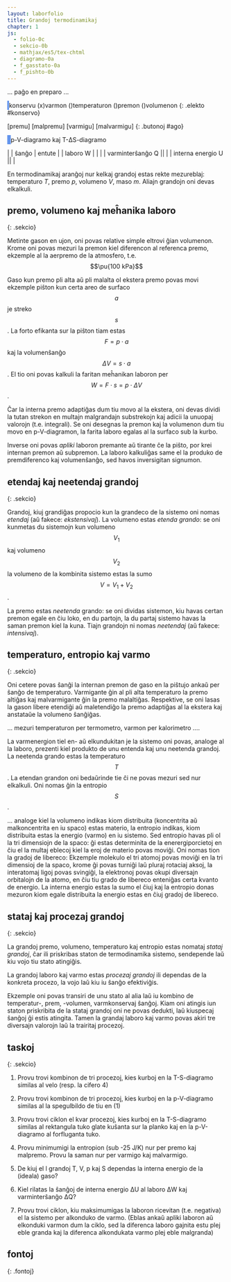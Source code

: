 ```yaml
---
layout: laborfolio
title: Grandoj termodinamikaj
chapter: 1
js:
  - folio-0c
  - sekcio-0b
  - mathjax/es5/tex-chtml
  - diagramo-0a 
  - f_gasstato-0a
  - f_pishto-0b
---
```


... paĝo en preparo ...

<!--

La paĝo prezentas modelon de piŝto kun ideala gaso por enkonduki bazajn grandojn de termodinamiko.
Unu grando estas tenata konstanta, dum oni aplikas premon/malpremon aŭ varmon/malvarmon. La tri aliaj grandoj montriĝas la ŝanĝojn laŭ la modelo de ideala gaso.

sistemo           izolita neizolita fermita nefermita          
konstanta grando: Q/S     T         V       p
/agoj/
premu             +p+T-V  +p-V-S    -       -
malpremu          -p-T+V  -p+V+S    -       -
varmigu           -       -         +T+V+S  +T+p+S
malvarmigu        -       -         -T-V-S  -T-p-S


FARENDA, plej bone sur aparta(j) paĝo(j):

1. klarigu rilaton inter premo, volumeno kaj laboro: dp -> dV -> W
   (altigo de premo ĉu per volumenŝanĝo/laboro, ĉu per aldono de gaso...?)
2. enkonduku temperaturon kaj varmenergion, Q -> dT -> dp -> ...
3. enkonduku entropion kiel analogon de (negativa) premo(?) en la rilato d(T*S) = Q
      koncentriĝo de energio/varmo = malalta entropio / alta temperaturo ... 
      koncentriĝo de materio estas malalta volumeno / alta premo  
4... eble: simile enkonduku ĥemian potencialon kaj kvanton?

==> Prezentu modelon de ideala gaso, en kiu unu grando povas esti fiksita (V,p,T)
    kaj alia ŝanĝita (V,T,...) kaj montriĝas la influo al la aliaj grandoj.
    (laŭ teorie, ĉiam du estas liberaj kaj du dependaj variabloj 
    ne konsiderante provizore ĥemian potencialon/reakciojn)
==> prezentu ĉiam ankaŭ la kondiĉojn de la ekstera medio (temperaturo, premo)
==> klarigu inversigeblajn kaj neinversigeblajn procezojn
==> klarigu nociojn fermita kaj izolita sistemo - eble per butonoj "fermu", "izolu"?

-->



<style>
    canvas {
        border: 2px solid cornflowerblue;
    }

    table {
        table-layout: fixed;
    }
    td:first-child {
        width: 60%;
    }
    td:nth-child(2),
    td:nth-child(3)
    {
        width: 20%;
        text-align: right
    }
</style>

<canvas id="pishto" width="300" height="300"></canvas>
konservu (x)varmon ()temperaturon ()premon ()volumenon
{: .elekto #konservo}

[premu] [malpremu] [varmigu] [malvarmigu]
{: .butonoj #ago}


<canvas id="pV_dgr" width="300" height="300"></canvas>
<canvas id="TS_dgr" width="300" height="300"></canvas>
p-V-diagramo kaj T-ΔS-diagramo

|  | ŝanĝo | entute |
| laboro W |<span id="dW"/> |<span id="W"/> |
| varminterŝanĝo Q |<span id="dQ"/>|<span id="Q"/> |
| interna energio U |<span id="dU"/>|<span id="U"/> |

<script>

const dT = 10; // paŝoj por varmigi/malvarmigi
const T_min = 200;
const T_max = 800;

const dp = 0.1e5; // paŝoj por premi/malpremi en Pa
const p_min = 0.01e5; // 1kPa t.e. centono de atm.
const p_max = 10e5; // 10-oblo de atm.

const V_min = 1e-3; // 1 l
const V_max = 5e-2; // 50 l

// nur por la diagram-akso, tio devus sufiĉi
const S_min = -29.99;
const S_max = 29.99;

const cpishto = document.getElementById("pishto");
const modelo = new Diagramo(cpishto);
const piŝto = new Piŝto(modelo,new GS());
piŝto.T_min = T_min;
piŝto.T_max = T_max;
piŝto.p_min = p_min;
piŝto.p_max = p_max;
piŝto.V_min = V_min;
piŝto.V_max = V_max;

const pV_dgr = document.getElementById("pV_dgr");
const TS_dgr = document.getElementById("TS_dgr");
const dpV = new Diagramo(pV_dgr);
const dTS = new Diagramo(TS_dgr);

//const intervalo = 50; // 100 = 100 ms
//let ripetoj;

butone((ago) => {
    console.log(ago);
    switch (ago) {
        case "ago_premu": piŝto.premu(dp); break;
        case "ago_malpremu": piŝto.premu(-dp); break;
        case "ago_varmigu": piŝto.varmigu(dT); break;
        case "ago_malvarmigu": piŝto.varmigu(-dT); break;
    }

    valoroj();
    diagramo_pentru();

    // evtl. adaptu butonojn
    buton_statoj(piŝto.konservata);
});

elekte((elekto,valoro) => {
    console.log(elekto+':'+valoro);
    // laŭ elektu ebligu certajn agojn, aliajn ne:
    piŝto.konservata = valoro;
    buton_statoj(valoro);
    piŝto.desegnu();
});

function buton_statoj(konservata) {
    const Tk = (konservata.startsWith("temp") || konservata.startsWith("varm"));
    // PLIBONIGU: lasta kondiĉoj (V) devus respekti ankoraŭ sekvan paŝon!
    ĝi("#ago_premu").disabled = !Tk || !piŝto.premu(dp,true); 
    ĝi("#ago_malpremu").disabled = !Tk || !piŝto.premu(-dp,true);
    ĝi("#ago_varmigu").disabled = Tk || !piŝto.varmigu(dT,true);
    ĝi("#ago_malvarmigu").disabled = Tk || !piŝto.varmigu(-dT,true);
}



// preparu kaj pentru komence ĉion
lanĉe(()=>{
    dgr_preparo();
    piŝto.desegnu();
    valoroj();
    buton_statoj(piŝto.konservata);
});

function dgr_preparo() {
    dpV.viŝu();
    dpV.skalo_y(0,p_max/1e5,1,2,0,"·10⁵Pa");
    dpV.skalo_x(0,V_max*1000,1,10,0,"dm³");

    dTS.viŝu();
    const _Tmin = Math.floor(T_min/101)*100;
    const _Tmax = Math.ceil(T_max/99)*100;
    dTS.skalo_y(_Tmin,_Tmax,10,100,0,"K");
    dTS.skalo_x(S_min,S_max,1,5,0,"J/K");

    diagramo_pentru();
}


function diagramo_pentru() {
    const koloro = piŝto.Tkoloro(piŝto.gaso.T);

    let k = dpV.koord_xy(piŝto.gaso.V*1000,piŝto.gaso.p/1e5);
    dpV.punkto(k.x,k.y,1,koloro);

    k = dTS.koord_xy(piŝto.gaso.S,piŝto.gaso.T);
    dTS.punkto(k.x,k.y,1,koloro);
}

function valoroj() {
    ĝi("#Q").innerHTML = nombro(piŝto.gaso.Q,3,"J");
    ĝi("#W").innerHTML = nombro(piŝto.gaso.W,3,"J");
    ĝi("#U").innerHTML = nombro(piŝto.gaso.U,3,"J");
    if (piŝto.gaso.lasta_stato) {
        ĝi("#dQ").innerHTML = nombro(piŝto.gaso.Q - piŝto.gaso.lasta_stato.Q,3,"J");
        ĝi("#dW").innerHTML = nombro(piŝto.gaso.W - piŝto.gaso.lasta_stato.W,3,"J");
        ĝi("#dU").innerHTML = nombro(piŝto.gaso.U - piŝto.gaso.lasta_stato.U,3,"J");
    }
}


</script>

En termodinamikaj aranĝoj nur kelkaj grandoj estas rekte mezureblaj: temperaturo *T*, premo *p*, volumeno *V*, maso *m*. Aliajn grandojn oni devas elkalkuli.

## premo, volumeno kaj meĥanika laboro
{: .sekcio}

Metinte gason en ujon, oni povas relative simple eltrovi ĝian volumenon. Krome oni povas mezuri la premon kiel diferencon al referenca premo, ekzemple al la aerpremo de la atmosfero, t.e. 
$$\pu{100 kPa}$$

Gaso kun premo pli alta aŭ pli malalta ol ekstera premo povas movi ekzemple piŝton kun certa areo de surfaco $$a$$ je streko $$s$$. La forto efikanta sur la piŝton tiam 
estas $$F = p \cdot a$$ kaj la volumenŝanĝo $$\Delta V = s \cdot a$$. El tio oni povas kalkuli la faritan meĥanikan laboron per $$W = F \cdot s = p \cdot \Delta V$$. 

Ĉar la interna premo adaptiĝas dum tiu movo al la ekstera, oni devas dividi la tutan strekon en multajn malgrandajn substrekojn kaj adicii la unuopaj valorojn (t.e. integrali).
Se oni desegnas la premon kaj la volumenon dum tiu movo en p-V-diagramon, la farita laboro egalas al la surfaco sub la kurbo. 

Inverse oni povas *apliki* laboron premante aŭ tirante ĉe la piŝto, por krei internan premon aŭ subpremon. La laboro kalkuliĝas same el la produko de premdiferenco kaj volumenŝanĝo, sed havos inversigitan signumon.

## etendaj kaj neetendaj grandoj
{: .sekcio}

Grandoj, kiuj grandiĝas propocio kun la grandeco de la sistemo oni nomas *etendaj* (aŭ fakece: *ekstensivaj*). La volumeno estas *etenda grando*:
se oni kunmetas du sistemojn kun volumeno $$V_1$$ kaj volumeno $$V_2$$ la volumeno de la kombinita sistemo estas la sumo $$V = V_1 + V_2$$.

La premo estas *neetenda* grando: se oni dividas sistemon, kiu havas certan premon egale en ĉiu loko, en du partojn, la du partaj sistemo havas la saman premon kiel la kuna. Tiajn grandojn ni nomas *neetendaj* (aŭ fakece: *intensivaj*).

## temperaturo, entropio kaj varmo
{: .sekcio}  

Oni cetere povas ŝanĝi la internan premon de gaso en la piŝtujo ankaŭ per ŝanĝo de temperaturo. Varmigante ĝin al pli alta temperaturo la premo altiĝas kaj malvarmigante ĝin la premo malaltiĝas.
Respektive, se oni lasas la gason libere etendiĝi aŭ maletendiĝo la premo adaptiĝas al la ekstera kaj anstataŭe la volumeno ŝanĝiĝas.

... mezuri temperaturon per termometro, varmon per kalorimetro ....

La varmenergion tiel en- aŭ elkundukitan je la sistemo oni povas, analoge al la laboro, prezenti kiel produkto de unu entenda kaj unu neetenda grandoj. La neetenda grando estas la temperaturo $$T$$. La etendan grandon oni bedaŭrinde tie ĉi ne povas mezuri sed nur elkalkuli. Oni nomas ĝin la entropio $$S$$.

... analoge kiel la volumeno indikas kiom distribuita (koncentrita aŭ malkoncentrita en iu spaco) estas materio, la entropio indikas,
kiom distribuita estas la energio (varmo) en iu sistemo. Sed entropio havas pli ol la tri dimensiojn de la spaco: ĝi estas
determinita de la enerergiporcietoj en ĉiu el la multaj eblecoj kiel la eroj de materio povas moviĝi. Oni nomas tion la gradoj de libereco:
Ekzemple molekulo el tri atomoj povas moviĝi en la tri dimensioj de la spaco, krome ĝi povas turniĝi laŭ pluraj rotaciaj aksoj, la interatomaj ligoj povas svingiĝi, la elektronoj povas okupi diversajn orbitalojn de la atomo, en ĉiu tiu grado de libereco enteniĝas certa kvanto de energio. 
La interna energio estas la sumo el ĉiuj kaj la entropio donas mezuron kiom egale distribuita la energio estas en ĉiuj gradoj de libereco.

## stataj kaj procezaj grandoj
{: .sekcio}

La grandoj premo, volumeno, temperaturo kaj entropio estas nomataj *stataj grandoj*, ĉar ili priskribas staton de termodinamika sistemo, sendepende laŭ kiu vojo tiu stato atingiĝis. 

La grandoj laboro kaj varmo estas *procezaj grandoj* ili dependas de la konkreta procezo, la vojo laŭ kiu iu ŝanĝo efektiviĝis. 

Ekzemple oni povas transiri de unu stato al alia laŭ iu kombino de temperatur-, prem, -volumen, varmkonservaj ŝanĝoj. Kiam oni atingis iun staton
priskribita de la stataj grandoj oni ne povas dedukti, laŭ kiuspecaj ŝanĝoj ĝi estis atingita. Tamen la grandaj laboro kaj varmo povas
akiri tre diversajn valorojn laŭ la trairitaj procezoj.

## taskoj
{: .sekcio}

1. Provu trovi kombinon de tri procezoj, kies kurboj en la  T-S-diagramo similas al velo (resp. la cifero 4)

2. Provu trovi kombinon de tri procezoj, kies kurboj en la p-V-diagramo similas al la spegulbildo de tiu en (1)

3. Provu trovi ciklon el kvar procezoj, kies kurboj en la T-S-diagramo similas al rektangula tuko glate kuŝanta sur la planko kaj
   en la p-V-diagramo al forfluganta tuko.

4. Provu minimumigi la entropion (sub -25 J/K) nur per premo kaj malpremo. Provu la saman nur per varmigo kaj malvarmigo.

5. De kiuj el l grandoj T, V, p kaj S dependas la interna energio de la (ideala) gaso?

6. Kiel rilatas la ŝanĝoj de interna energio ΔU al laboro ΔW kaj varminterŝanĝo ΔQ?

7. Provu trovi ciklon, kiu maksimumigas la laboron ricevitan (t.e. negativa) el la sistemo per alkonduko de varmo. 
   (Eblas ankaŭ apliki laboron aŭ elkonduki varmon dum la ciklo, sed la diferenca laboro gajnita estu plej eble granda kaj la diferenca alkondukata varmo plej eble malgranda)

<!--
5. Provu trovi ciklon, kiu gajnas varmon per apliko de laboro....

6. Provu trovi ciklon, kiu malvarmigas la gason per apliko de laboro....

-->

## fontoj
{: .fontoj}

